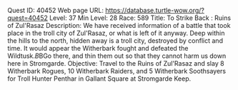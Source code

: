 Quest ID: 40452
Web page URL: https://database.turtle-wow.org/?quest=40452
Level: 37
Min Level: 28
Race: 589
Title: To Strike Back : Ruins of Zul'Rasaz
Description: We have received information of a battle that took place in the troll city of Zul'Rasaz, or what is left of it anyway. Deep within the hills to the north, hidden away is a troll city, destroyed by conflict and time. It would appear the Witherbark fought and defeated the Wildtusk.$B$BGo there, and thin them out so that they cannot harm us down here in Stromgarde.
Objective: Travel to the Ruins of Zul'Rasaz and slay 8 Witherbark Rogues, 10 Witherbark Raiders, and 5 Witherbark Soothsayers for Troll Hunter Penthar in Gallant Square at Stromgarde Keep.
